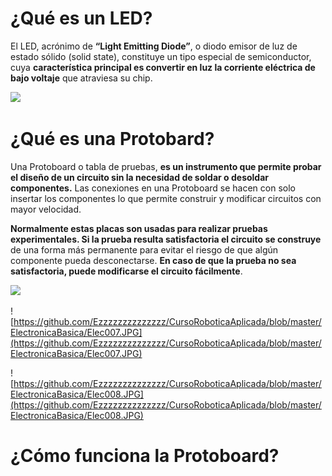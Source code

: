# ¿Qué es un LED?

El LED, acrónimo de **“Light Emitting Diode”**, o diodo emisor de luz de estado sólido (solid state), constituye un tipo especial de semiconductor, cuya **característica principal es convertir en luz la corriente eléctrica de bajo voltaje** que atraviesa su chip.

![](http://robolution.mx/clases/electronica_basica/electronica_8.jpg)

# ¿Qué es una Protobard?

Una Protoboard o tabla de pruebas, **es un instrumento que permite probar el diseño de un circuito sin la necesidad de soldar o desoldar componentes.** Las conexiones en una Protoboard se hacen con solo insertar los componentes lo que permite construir y modificar circuitos con mayor velocidad.

**Normalmente estas placas son usadas para realizar pruebas experimentales. Si la prueba resulta satisfactoria el circuito se construye** de una forma más permanente para evitar el riesgo de que algún componente pueda desconectarse. **En caso de que la prueba no sea satisfactoria, puede modificarse el circuito fácilmente**.

![](http://robolution.mx/clases/electronica_basica/electronica_9.jpg)

![https://github.com/Ezzzzzzzzzzzzzz/CursoRoboticaAplicada/blob/master/ElectronicaBasica/Elec007.JPG](https://github.com/Ezzzzzzzzzzzzzz/CursoRoboticaAplicada/blob/master/ElectronicaBasica/Elec007.JPG)

![https://github.com/Ezzzzzzzzzzzzzz/CursoRoboticaAplicada/blob/master/ElectronicaBasica/Elec008.JPG](https://github.com/Ezzzzzzzzzzzzzz/CursoRoboticaAplicada/blob/master/ElectronicaBasica/Elec008.JPG)

# ¿Cómo funciona la Protoboard? 


<!--stackedit_data:
eyJoaXN0b3J5IjpbLTE3ODc4MTQ2ODMsNDY2NTk5MzYsMTIwOT
AyODUxMiwtMjY5MDIwNTk2XX0=
-->
